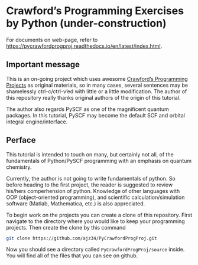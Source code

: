 Crawford’s Programming Exercises by Python (under-construction)
==========================================

For documents on web-page, refer to https://pycrawfordprogproj.readthedocs.io/en/latest/index.html.

## Important message

This is an on-going project which uses awesome [Crawford’s Programming Projects](https://github.com/CrawfordGroup/ProgrammingProjects) as original materials, so in many cases, several sentences may be shamelessly ctrl-c/ctrl-v’ed with little or a little modification. The author of this repository really thanks original authors of the origin of this tutorial.

The author also regards PySCF as one of the magnificent quantum packages. In this tutorial, PySCF may become the default SCF and orbital integral engine/interface.

## Perface

This tutorial is intended to touch on many, but certainly not all, of the fundamentals of Python/PySCF programming with an emphasis on quantum chemistry.

Currently, the author is not going to write fundamentals of python. So before heading to the first project, the reader is suggested to review his/hers comperhension of python. Knowledge of other languages with OOP (object-oriented programming), and scientific calculation/simulation software (Matlab, Mathematica, etc.) is also appreciated.

To begin work on the projects you can create a clone of this repository. First navigate to the directory where you would like to keep your programming projects. Then create the clone by this command

```bash
git clone https://github.com/ajz34/PyCrawfordProgProj.git
```

Now you should see a directory called `PyCrawfordProgProj/source` inside. You will find all of the files that you can see on github.
